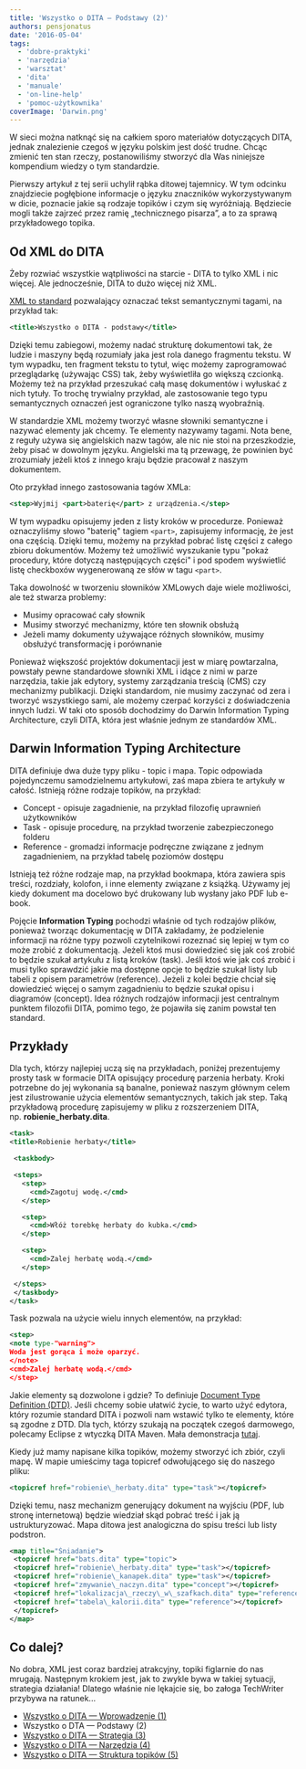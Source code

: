 ```yaml
---
title: 'Wszystko o DITA – Podstawy (2)'
authors: pensjonatus
date: '2016-05-04'
tags:
  - 'dobre-praktyki'
  - 'narzędzia'
  - 'warsztat'
  - 'dita'
  - 'manuale'
  - 'on-line-help'
  - 'pomoc-użytkownika'
coverImage: 'Darwin.png'
---
```


W sieci można natknąć się na całkiem sporo materiałów dotyczących DITA, jednak
znalezienie czegoś w języku polskim jest dość trudne. Chcąc zmienić ten stan
rzeczy, postanowiliśmy stworzyć dla Was niniejsze kompendium wiedzy o tym
standardzie.

<!--truncate-->

Pierwszy artykuł z tej serii uchylił rąbka ditowej tajemnicy. W tym odcinku
znajdziecie pogłębione informacje o języku znaczników wykorzystywanym w dicie,
poznacie jakie są rodzaje topików i czym się wyróżniają. Będziecie mogli także
zajrzeć przez ramię „technicznego pisarza”, a to za sprawą przykładowego topika.

## Od XML do DITA

Żeby rozwiać wszystkie wątpliwości na starcie - DITA to tylko XML i nic więcej.
Ale jednocześnie, DITA to dużo więcej niż XML.

[XML to standard](https://pl.wikipedia.org/wiki/XML) pozwalający oznaczać tekst
semantycznymi tagami, na przykład tak:

```xml
<title>Wszystko o DITA - podstawy</title>
```

Dzięki temu zabiegowi, możemy nadać strukturę dokumentowi tak, że ludzie i
maszyny będą rozumiały jaka jest rola danego fragmentu tekstu. W tym wypadku,
ten fragment tekstu to tytuł, więc możemy zaprogramować przeglądarkę (używając
CSS) tak, żeby wyświetliła go większą czcionką. Możemy też na przykład
przeszukać całą masę dokumentów i wyłuskać z nich tytuły. To trochę trywialny
przykład, ale zastosowanie tego typu semantycznych oznaczeń jest ograniczone
tylko naszą wyobraźnią.

W standardzie XML możemy tworzyć własne słowniki semantyczne i nazywać elementy
jak chcemy. Te elementy nazywamy tagami. Nota bene, z reguły używa się
angielskich nazw tagów, ale nic nie stoi na przeszkodzie, żeby pisać w dowolnym
języku. Angielski ma tą przewagę, że powinien być zrozumiały jeżeli ktoś z
innego kraju będzie pracował z naszym dokumentem.

Oto przykład innego zastosowania tagów XMLa:

```xml
<step>Wyjmij <part>baterię</part> z urządzenia.</step>
```

W tym wypadku opisujemy jeden z listy kroków w procedurze. Ponieważ oznaczyliśmy
słowo "baterię" tagiem `<part>`, zapisujemy informację, że jest ona częścią.
Dzięki temu, możemy na przykład pobrać listę części z całego zbioru dokumentów.
Możemy też umożliwić wyszukanie typu "pokaż procedury, które dotyczą
następujących części" i pod spodem wyświetlić listę checkboxów wygenerowaną ze
słów w tagu `<part>`.

Taka dowolność w tworzeniu słowników XMLowych daje wiele możliwości, ale też
stwarza problemy:

- Musimy opracować cały słownik
- Musimy stworzyć mechanizmy, które ten słownik obsłużą
- Jeżeli mamy dokumenty używające różnych słowników, musimy obsłużyć
  transformację i porównanie

Ponieważ większość projektów dokumentacji jest w miarę powtarzalna, powstały
pewne standardowe słowniki XML i idące z nimi w parze narzędzia, takie jak
edytory, systemy zarządzania treścią (CMS) czy mechanizmy publikacji. Dzięki
standardom, nie musimy zaczynać od zera i tworzyć wszystkiego sami, ale możemy
czerpać korzyści z doświadczenia innych ludzi. W taki oto sposób dochodzimy do
Darwin Information Typing Architecture, czyli DITA, która jest właśnie jednym ze
standardów XML.

## Darwin Information Typing Architecture

DITA definiuje dwa duże typy pliku - topic i mapa. Topic odpowiada pojedynczemu
samodzielnemu artykułowi, zaś mapa zbiera te artykuły w całość. Istnieją różne
rodzaje topików, na przykład:

- Concept - opisuje zagadnienie, na przykład filozofię uprawnień użytkowników
- Task - opisuje procedurę, na przykład tworzenie zabezpieczonego folderu
- Reference - gromadzi informacje podręczne związane z jednym zagadnieniem, na
  przykład tabelę poziomów dostępu

Istnieją też różne rodzaje map, na przykład bookmapa, która zawiera spis treści,
rozdziały, kolofon, i inne elementy związane z książką. Używamy jej kiedy
dokument ma docelowo być drukowany lub wysłany jako PDF lub e-book.

Pojęcie **Information Typing** pochodzi właśnie od tych rodzajów plików,
ponieważ tworząc dokumentację w DITA zakładamy, że podzielenie informacji na
różne typy pozwoli czytelnikowi rozeznać się lepiej w tym co może zrobić z
dokumentacją. Jeżeli ktoś musi dowiedzieć się jak coś zrobić to będzie szukał
artykułu z listą kroków (task). Jeśli ktoś wie jak coś zrobić i musi tylko
sprawdzić jakie ma dostępne opcje to będzie szukał listy lub tabeli z opisem
parametrów (reference). Jeżeli z kolei będzie chciał się dowiedzieć więcej o
samym zagadnieniu to będzie szukał opisu i diagramów (concept). Idea różnych
rodzajów informacji jest centralnym punktem filozofii DITA, pomimo tego, że
pojawiła się zanim powstał ten standard.

## Przykłady

Dla tych, którzy najlepiej uczą się na przykładach, poniżej prezentujemy prosty
task w formacie DITA opisujący procedurę parzenia herbaty. Kroki potrzebne do
jej wykonania są banalne, ponieważ naszym głównym celem jest
zilustrowanie użycia elementów semantycznych, takich jak step. Taką przykładową
procedurę zapisujemy w pliku z rozszerzeniem DITA,
np. **robienie_herbaty.dita**.

```xml
<task>
<title>Robienie herbaty</title>

 <taskbody>

 <steps>
   <step>
     <cmd>Zagotuj wodę.</cmd>
   </step>

   <step>
     <cmd>Włóż torebkę herbaty do kubka.</cmd>
   </step>

   <step>
     <cmd>Zalej herbatę wodą.</cmd>
   </step>

 </steps>
 </taskbody>
</task>
```

Task pozwala na użycie wielu innych elementów, na przykład:

```xml
<step>
<note type-"warning">
Woda jest gorąca i może oparzyć.
</note>
<cmd>Zalej herbatę wodą.</cmd>
</step>
```

Jakie elementy są dozwolone i gdzie? To
definiuje [Document Type Definition (DTD)](https://pl.wikipedia.org/wiki/Document_Type_Definition).
Jeśli chcemy sobie ułatwić życie, to warto użyć edytora, który rozumie standard
DITA i pozwoli nam wstawić tylko te elementy, które są zgodne z DTD. Dla tych,
którzy szukają na początek czegoś darmowego, polecamy Eclipse z wtyczką DITA
Maven. Mała demonstracja [tutaj](https://www.youtube.com/watch?v=hp6uY6vRn5Y).

Kiedy już mamy napisane kilka topików, możemy stworzyć ich zbiór, czyli mapę. W
mapie umieścimy taga topicref odwołującego się do naszego pliku:

```xml
<topicref href="robienie\_herbaty.dita" type="task"></topicref>
```

Dzięki temu, nasz mechanizm generujący dokument na wyjściu (PDF, lub stronę
internetową) będzie wiedział skąd pobrać treść i jak ją ustrukturyzować. Mapa
ditowa jest analogiczna do spisu treści lub listy podstron.

```xml
<map title="Śniadanie">
 <topicref href="bats.dita" type="topic">
 <topicref href="robienie\_herbaty.dita" type="task"></topicref>
 <topicref href="robienie\_kanapek.dita" type="task"></topicref>
 <topicref href="zmywanie\_naczyn.dita" type="concept"></topicref>
 <topicref href="lokalizacja\_rzeczy\_w\_szafkach.dita" type="reference"></topicref>
 <topicref href="tabela\_kalorii.dita" type="reference"></topicref>
 </topicref>
</map>
```

## Co dalej?

No dobra, XML jest coraz bardziej atrakcyjny, topiki figlarnie do nas mrugają.
Następnym krokiem jest, jak to zwykle bywa w takiej sytuacji, strategia
działania! Dlatego właśnie nie lękajcie się, bo załoga TechWriter przybywa na
ratunek...

- [Wszystko o DITA — Wprowadzenie (1)](http://techwriter.pl/wszystko-o-dita-wprowadzenie-1/)
- Wszystko o DTA — Podstawy (2)
- [Wszystko o DITA — Strategia (3)](http://techwriter.pl/wszystko-o-dita-strategia/)
- [Wszystko o DITA — Narzędzia (4)](http://techwriter.pl/jak-zaczac-pisac-w-dita-narzedzia/)
- [Wszystko o DITA — Struktura topików (5)](http://techwriter.pl/wszystko-o-dita-struktura-topikow-5/)
